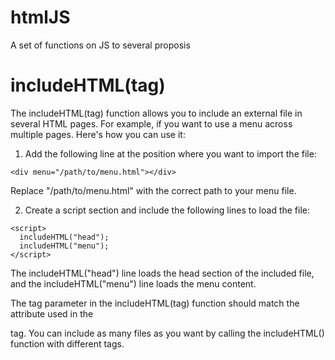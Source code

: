 # htmlJS
A set of functions on JS to several proposis

# includeHTML(tag)
The includeHTML(tag) function allows you to include an external file in several HTML pages. For example, if you want to use a menu across multiple pages. Here's how you can use it:

1. Add the following line at the position where you want to import the file:

```
<div menu="/path/to/menu.html"></div>
```

Replace "/path/to/menu.html" with the correct path to your menu file.

2. Create a script section and include the following lines to load the file:

```
<script>
  includeHTML("head");
  includeHTML("menu");
</script>
```

The includeHTML("head") line loads the head section of the included file, and the includeHTML("menu") line loads the menu content.

The tag parameter in the includeHTML(tag) function should match the attribute used in the <div> tag. 
You can include as many files as you want by calling the includeHTML() function with different tags.
